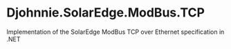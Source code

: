 # Djohnnie.SolarEdge.ModBus.TCP
Implementation of the SolarEdge ModBus TCP over Ethernet specification in .NET
